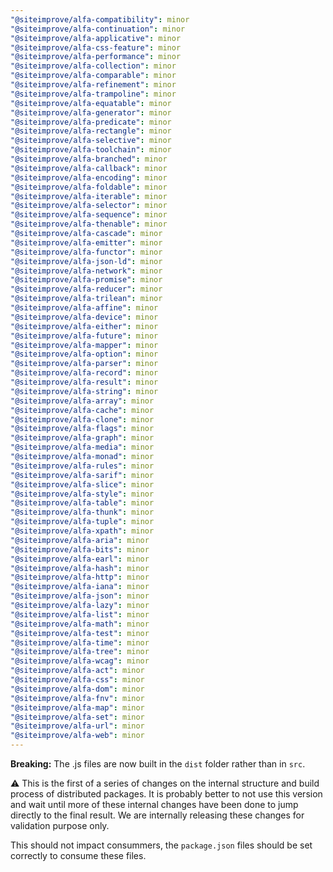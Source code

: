 ```yaml
---
"@siteimprove/alfa-compatibility": minor
"@siteimprove/alfa-continuation": minor
"@siteimprove/alfa-applicative": minor
"@siteimprove/alfa-css-feature": minor
"@siteimprove/alfa-performance": minor
"@siteimprove/alfa-collection": minor
"@siteimprove/alfa-comparable": minor
"@siteimprove/alfa-refinement": minor
"@siteimprove/alfa-trampoline": minor
"@siteimprove/alfa-equatable": minor
"@siteimprove/alfa-generator": minor
"@siteimprove/alfa-predicate": minor
"@siteimprove/alfa-rectangle": minor
"@siteimprove/alfa-selective": minor
"@siteimprove/alfa-toolchain": minor
"@siteimprove/alfa-branched": minor
"@siteimprove/alfa-callback": minor
"@siteimprove/alfa-encoding": minor
"@siteimprove/alfa-foldable": minor
"@siteimprove/alfa-iterable": minor
"@siteimprove/alfa-selector": minor
"@siteimprove/alfa-sequence": minor
"@siteimprove/alfa-thenable": minor
"@siteimprove/alfa-cascade": minor
"@siteimprove/alfa-emitter": minor
"@siteimprove/alfa-functor": minor
"@siteimprove/alfa-json-ld": minor
"@siteimprove/alfa-network": minor
"@siteimprove/alfa-promise": minor
"@siteimprove/alfa-reducer": minor
"@siteimprove/alfa-trilean": minor
"@siteimprove/alfa-affine": minor
"@siteimprove/alfa-device": minor
"@siteimprove/alfa-either": minor
"@siteimprove/alfa-future": minor
"@siteimprove/alfa-mapper": minor
"@siteimprove/alfa-option": minor
"@siteimprove/alfa-parser": minor
"@siteimprove/alfa-record": minor
"@siteimprove/alfa-result": minor
"@siteimprove/alfa-string": minor
"@siteimprove/alfa-array": minor
"@siteimprove/alfa-cache": minor
"@siteimprove/alfa-clone": minor
"@siteimprove/alfa-flags": minor
"@siteimprove/alfa-graph": minor
"@siteimprove/alfa-media": minor
"@siteimprove/alfa-monad": minor
"@siteimprove/alfa-rules": minor
"@siteimprove/alfa-sarif": minor
"@siteimprove/alfa-slice": minor
"@siteimprove/alfa-style": minor
"@siteimprove/alfa-table": minor
"@siteimprove/alfa-thunk": minor
"@siteimprove/alfa-tuple": minor
"@siteimprove/alfa-xpath": minor
"@siteimprove/alfa-aria": minor
"@siteimprove/alfa-bits": minor
"@siteimprove/alfa-earl": minor
"@siteimprove/alfa-hash": minor
"@siteimprove/alfa-http": minor
"@siteimprove/alfa-iana": minor
"@siteimprove/alfa-json": minor
"@siteimprove/alfa-lazy": minor
"@siteimprove/alfa-list": minor
"@siteimprove/alfa-math": minor
"@siteimprove/alfa-test": minor
"@siteimprove/alfa-time": minor
"@siteimprove/alfa-tree": minor
"@siteimprove/alfa-wcag": minor
"@siteimprove/alfa-act": minor
"@siteimprove/alfa-css": minor
"@siteimprove/alfa-dom": minor
"@siteimprove/alfa-fnv": minor
"@siteimprove/alfa-map": minor
"@siteimprove/alfa-set": minor
"@siteimprove/alfa-url": minor
"@siteimprove/alfa-web": minor
---
```


**Breaking:** The .js files are now built in the `dist` folder rather than in `src`.

⚠️ This is the first of a series of changes on the internal structure and build process of distributed packages. It is probably better to not use this version and wait until more of these internal changes have been done to jump directly to the final result. We are internally releasing these changes for validation purpose only.

This should not impact consummers, the `package.json` files should be set correctly to consume these files.
